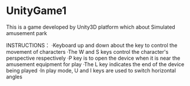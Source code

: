 # UnityGame1
This is a game developed by Unity3D platform which about Simulated amusement park


 INSTRUCTIONS：
 ·Keyboard up and down about the key to control the movement of characters
 ·The W and S keys control the character's perspective respectively
 ·P key is to open the device when it is near the amusement equipment for play
 ·The L key indicates the end of the device being played
 ·In play mode, U and I keys are used to switch horizontal angles

